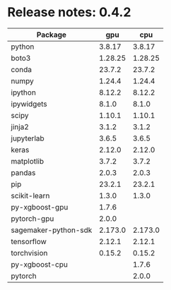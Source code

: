 # Release notes: 0.4.2

Package | gpu| cpu
---|---|---
python|3.8.17|3.8.17
boto3|1.28.25|1.28.25
conda|23.7.2|23.7.2
numpy|1.24.4|1.24.4
ipython|8.12.2|8.12.2
ipywidgets|8.1.0|8.1.0
scipy|1.10.1|1.10.1
jinja2|3.1.2|3.1.2
jupyterlab|3.6.5|3.6.5
keras|2.12.0|2.12.0
matplotlib|3.7.2|3.7.2
pandas|2.0.3|2.0.3
pip|23.2.1|23.2.1
scikit-learn|1.3.0|1.3.0
py-xgboost-gpu|1.7.6| 
pytorch-gpu|2.0.0| 
sagemaker-python-sdk|2.173.0|2.173.0
tensorflow|2.12.1|2.12.1
torchvision|0.15.2|0.15.2
py-xgboost-cpu| |1.7.6
pytorch| |2.0.0
